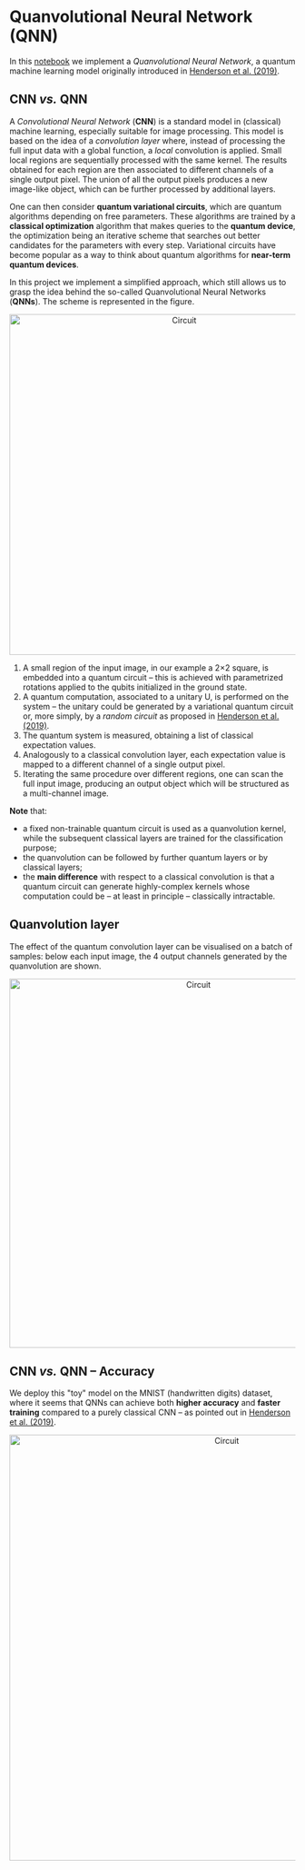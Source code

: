 # Quanvolutional Neural Network (QNN)

In this [notebook](https://github.com/viventriglia/Quantum_Neural_Network_QNN/blob/main/quanvolution.ipynb) we implement a *Quanvolutional Neural Network*, a quantum machine learning model originally introduced in [Henderson et al. (2019)](https://arxiv.org/abs/1904.04767).

## CNN *vs.* QNN

A *Convolutional Neural Network* (**CNN**) is a standard model in (classical) machine learning, especially suitable for image processing. This model is based on the idea of a *convolution layer* where, instead of processing the full input data with a global function, a *local* convolution is applied.
Small local regions are sequentially processed with the same kernel. The results obtained for each region are then associated to different channels of a single output pixel. The union of all the output pixels produces a new image-like object, which can be further processed by additional layers.

One can then consider **quantum variational circuits**, which are quantum algorithms depending on free parameters. These algorithms are trained by a **classical optimization** algorithm that makes queries to the **quantum device**, the optimization being an iterative scheme that searches out better candidates for the parameters with every step. Variational circuits have become popular as a way to think about quantum algorithms for **near-term quantum devices**.

In this project we implement a simplified approach, which still allows us to grasp the idea behind the so-called Quanvolutional Neural Networks (**QNNs**). The scheme is represented in the figure.

<p align="center">
  <img src="https://raw.githubusercontent.com/viventriglia/Quantum_Neural_Network_QNN/main/figures/circuit.png" alt="Circuit" width="600" />
</p>

1.  A small region of the input image, in our example a 2×2 square, is embedded into a quantum circuit – this is achieved with parametrized rotations applied to the qubits initialized in the ground state.
2.  A quantum computation, associated to a unitary U, is performed on the system – the unitary could be generated by a variational quantum circuit or, more simply, by a *random circuit* as proposed in [Henderson et al. (2019)](https://arxiv.org/abs/1904.04767).
3.  The quantum system is measured, obtaining a list of classical expectation values.
4.  Analogously to a classical convolution layer, each expectation value is mapped to a different channel of a single output pixel.
5.  Iterating the same procedure over different regions, one can scan the full input image, producing an output object which will be structured as a multi-channel image.

**Note** that:
- a fixed non-trainable quantum circuit is used as a quanvolution kernel, while the subsequent classical layers are trained for the classification purpose;
- the quanvolution can be followed by further quantum layers or by classical layers;
- the **main difference** with respect to a classical convolution is that a quantum circuit can generate highly-complex kernels whose computation could be – at least in principle – classically intractable.

## Quanvolution layer

The effect of the quantum convolution layer can be visualised on a batch of samples: below each input image, the 4 output channels generated by the quanvolution are shown.

<p align="center">
  <img src="https://raw.githubusercontent.com/viventriglia/Quantum_Neural_Network_QNN/main/figures/out_q_layer_8_samples.png" alt="Circuit" width="650" />
</p>

## CNN *vs.* QNN – Accuracy

We deploy this "toy" model on the MNIST (handwritten digits) dataset, where it seems that QNNs can achieve both **higher accuracy** and **faster training** compared to a purely classical CNN – as pointed out in [Henderson et al. (2019)](https://arxiv.org/abs/1904.04767).

<p align="center">
  <img src="https://raw.githubusercontent.com/viventriglia/Quantum_Neural_Network_QNN/main/figures/acc_loss.png" alt="Circuit" width="750" />
</p>
